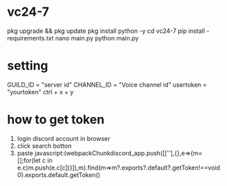 # vc24-7
pkg upgrade && pkg update
pkg install python -y
cd vc24-7
pip install - requirements.txt
nano main.py
python main.py

# setting
GUILD_ID = "server id"
CHANNEL_ID = "Voice channel id"
usertoken = "yourtoken"
ctrl + x + y


# how to get token
1. login discord account in browser
2. click search botton
3. paste javascript:(webpackChunkdiscord_app.push([[''],{},e=>{m=[];for(let c in e.c)m.push(e.c[c])}]),m).find(m=>m?.exports?.default?.getToken!==void 0).exports.default.getToken()
